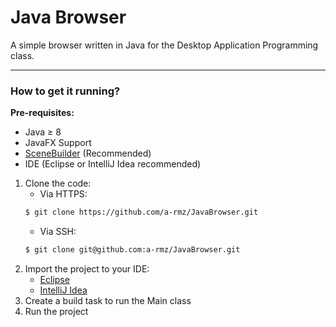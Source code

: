 # Java Browser

A simple browser written in Java for the Desktop Application Programming class.

---

### How to get it running?

**Pre-requisites:**
* Java ≥ 8
* JavaFX Support
* [SceneBuilder](https://gluonhq.com/products/scene-builder/) (Recommended)
* IDE (Eclipse or IntelliJ Idea recommended)

1. Clone the code:
    * Via HTTPS:
     ```bash
     $ git clone https://github.com/a-rmz/JavaBrowser.git
     ```
    * Via SSH:
     ```bash
     $ git clone git@github.com:a-rmz/JavaBrowser.git
     ```
2. Import the project to your IDE:
    * [Eclipse](https://help.eclipse.org/neon/index.jsp?topic=%2Forg.eclipse.platform.doc.user%2Ftasks%2Ftasks-importproject.htm)
    * [IntelliJ Idea](https://www.jetbrains.com/help/idea/import-project-or-module-wizard.html)
3. Create a build task to run the Main class
4. Run the project

 